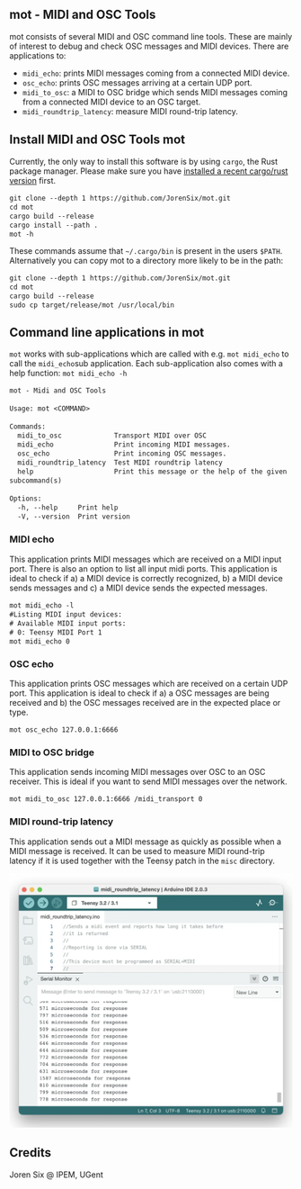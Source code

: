 
mot - MIDI and OSC Tools
------------------------

mot consists of several MIDI and OSC command line tools. These are mainly of interest to debug and check OSC messages and MIDI devices. There are applications to:
* `midi_echo`: prints MIDI messages coming from a connected MIDI device.
* `osc_echo`: prints OSC messages arriving at a certain UDP port.
* `midi_to_osc`: a MIDI to OSC bridge which sends MIDI messages coming from a connected MIDI device to an OSC target.
* `midi_roundtrip_latency`: measure MIDI round-trip latency.

## Install MIDI and OSC Tools mot

Currently, the only way to install this software is by using `cargo`, the Rust package manager. Please make sure you have [installed a recent cargo/rust version](https://www.rust-lang.org/tools/install) first.

~~~~~~
git clone --depth 1 https://github.com/JorenSix/mot.git
cd mot
cargo build --release
cargo install --path .
mot -h 
~~~~~~

These commands assume that `~/.cargo/bin` is present in the users `$PATH`. Alternatively you can copy mot to a directory more likely to be in the path:

~~~~~~
git clone --depth 1 https://github.com/JorenSix/mot.git
cd mot
cargo build --release
sudo cp target/release/mot /usr/local/bin
~~~~~~


## Command line applications in mot

`mot` works with sub-applications which are called with e.g. `mot midi_echo` to call the `midi_echo`sub application. Each sub-application also comes with a help function: `mot midi_echo -h`

~~~~~~
mot - Midi and OSC Tools

Usage: mot <COMMAND>

Commands:
  midi_to_osc             Transport MIDI over OSC
  midi_echo               Print incoming MIDI messages.
  osc_echo                Print incoming OSC messages.
  midi_roundtrip_latency  Test MIDI roundtrip latency
  help                    Print this message or the help of the given subcommand(s)

Options:
  -h, --help     Print help
  -V, --version  Print version
~~~~~~

### MIDI echo

This application prints MIDI messages which are received on a MIDI input port. There is also an option to list all input midi ports. This application is ideal to check if a) a MIDI device is correctly recognized, b) a MIDI device sends messages and c) a MIDI device sends the expected messages.

~~~~~~
mot midi_echo -l
#Listing MIDI input devices:
# Available MIDI input ports:
# 0: Teensy MIDI Port 1
mot midi_echo 0
~~~~~~

### OSC echo

This application prints OSC messages which are received on a certain UDP port. This application is ideal to check if a) a OSC messages are being received and b) the OSC messages received are in the expected place or type.

~~~~~~
mot osc_echo 127.0.0.1:6666
~~~~~~

### MIDI to OSC bridge

This application sends incoming MIDI messages over OSC to an OSC receiver. This is ideal if you want to send MIDI messages over the network.

~~~~~~
mot midi_to_osc 127.0.0.1:6666 /midi_transport 0
~~~~~~

### MIDI round-trip latency

This application sends out a MIDI message as quickly as possible when a MIDI message is received. It can be used to measure MIDI round-trip latency if it is used together with the Teensy patch in the `misc` directory. 

![MIDI round trip latency](misc/round_trip.webp "Round_trip latency measurement")



## Credits

Joren Six @ IPEM, UGent


